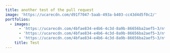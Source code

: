 ```yaml
---
title: another test of the pull request
image: 'https://ucarecdn.com/d91f7047-5aab-493a-b403-cc43d4d5f0c2/'
portfolios:
  - images:
      - 'https://ucarecdn.com/4bfae834-e4b6-4c3d-8a9b-86656ba2aef5~3/nth/0/'
      - 'https://ucarecdn.com/4bfae834-e4b6-4c3d-8a9b-86656ba2aef5~3/nth/1/'
      - 'https://ucarecdn.com/4bfae834-e4b6-4c3d-8a9b-86656ba2aef5~3/nth/2/'
    title: Test
---
```


